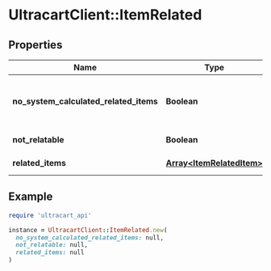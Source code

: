 # UltracartClient::ItemRelated

## Properties

| Name | Type | Description | Notes |
| ---- | ---- | ----------- | ----- |
| **no_system_calculated_related_items** | **Boolean** | True to suppress system calculated relationships | [optional] |
| **not_relatable** | **Boolean** | Not relatable | [optional] |
| **related_items** | [**Array&lt;ItemRelatedItem&gt;**](ItemRelatedItem.md) | Related items | [optional] |

## Example

```ruby
require 'ultracart_api'

instance = UltracartClient::ItemRelated.new(
  no_system_calculated_related_items: null,
  not_relatable: null,
  related_items: null
)
```

